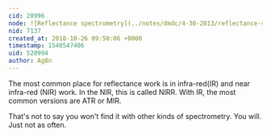 ```yaml
---
cid: 20996
node: ![Reflectance spectrometry](../notes/dmdc/4-30-2013/reflectance-spectrometry)
nid: 7137
created_at: 2018-10-26 09:50:06 +0000
timestamp: 1540547406
uid: 520994
author: Ag8n
---
```


The most common place for reflectance work is in infra-red(IR) and near infra-red (NIR) work.  In the NIR, this is called NIRR.  With IR, the most common  versions are ATR or MIR.  

That's not to say you won't find it with other kinds of spectrometry.  You will.  Just not as often.